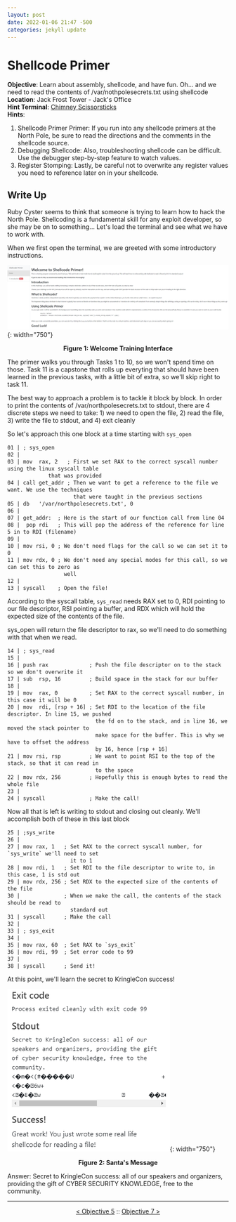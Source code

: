 ```yaml
---
layout: post
date: 2022-01-06 21:47 -500
categories: jekyll update
---
```


# Shellcode Primer

**Objective**: Learn about assembly, shellcode, and have fun. Oh... and we need to read the contents of /var/nothpolesecrets.txt using shellcode  
**Location**: Jack Frost Tower - Jack's Office  
**Hint Terminal**: [Chimney Scissorsticks](/write_ups/2021_sans_hhc/term/2022-01-07-SANS-Holiday-Hack-Holiday-Hero)  
**Hints**:
1. Shellcode Primer Primer: If you run into any shellcode primers at the North Pole, be sure to read the directions and the comments in the shellcode source.
2. Debugging Shellcode: Also, troubleshooting shellcode can be difficult. Use the debugger step-by-step feature to watch values.
3. Register Stomping: Lastly, be careful not to overwrite any register values you need to reference later on in your shellcode.

## Write Up

Ruby Cyster seems to think that someone is trying to learn how to hack the North Pole. Shellcoding is a fundamental skill for any exploit developer, so she may be on to something... Let's load the terminal and see what we have to work with.

When we first open the terminal, we are greeted with some introductory instructions.

![Welcome](/assets/img/2021_sans_hhc/obj/obj06/picture_1.png){: width="750"}
<p align="center"><strong>Figure 1: Welcome Training Interface</strong></p>

The primer walks you through Tasks 1 to 10, so we won't spend time on those. Task 11 is a capstone that rolls up everyting that should have been learned in the previous tasks, with a little bit of extra, so we'll skip right to task 11.

The best way to approach a problem is to tackle it block by block. In order to print the contents of /var/northpolesecrets.txt to stdout, there are 4 discrete steps we need to take: 1) we need to open the file, 2) read the file, 3) write the file to stdout, and 4) exit cleanly

So let's approach this one block at a time starting with `sys_open`

```
01 | ; sys_open
02 |	
03 | mov  rax, 2   ; First we set RAX to the correct syscall number using the linux syscall table 
		     that was provided
04 | call get_addr ; Then we want to get a reference to the file we want. We use the techniques 
                     that were taught in the previous sections
05 | db   '/var/northpolesecrets.txt', 0 		
06 |	
07 | get_addr:	; Here is the start of our function call from line 04
08 |  pop rdi	; This will pop the address of the reference for line 5 in to RDI (filename)
09 |	
10 | mov rsi, 0 ; We don't need flags for the call so we can set it to 0
11 | mov rdx, 0 ; We don't need any special modes for this call, so we can set this to zero as 
                  well
12 |	
13 | syscall 	; Open the file!
```

According to the syscall table, `sys_read` needs RAX  set to 0, RDI pointing to our file descriptor, RSI pointing a buffer, and RDX which will hold the expected size of the contents of the file.

sys_open will return the file descriptor to rax, so we'll need to do something with that when we read.

```
14 | ; sys_read
15 |
16 | push rax             ; Push the file descriptor on to the stack so we don't overwrite it
17 | sub  rsp, 16         ; Build space in the stack for our buffer
18 |	
19 | mov  rax, 0          ; Set RAX to the correct syscall number, in this case it will be 0
20 | mov  rdi, [rsp + 16] ; Set RDI to the location of the file descriptor. In line 15, we pushed 
                            the fd on to the stack, and in line 16, we moved the stack pointer to
                            make space for the buffer. This is why we have to offset the address 
                            by 16, hence [rsp + 16]
21 | mov rsi, rsp         ; We want to point RSI to the top of the stack, so that it can read in 
                            to the space
22 | mov rdx, 256         ; Hopefully this is enough bytes to read the whole file
23 |
24 | syscall              ; Make the call!
```

Now all that is left is writing to stdout and closing out cleanly. We'll accomplish both of these in this last block

```
25 | ;sys_write
26 |	
27 | mov rax, 1   ; Set RAX to the correct syscall number, for `sys_write` we'll need to set 
                    it to 1
28 | mov rdi, 1   ; Set RDI to the file descriptor to write to, in this case, 1 is std out
29 | mov rdx, 256 ; Set RDX to the expected size of the contents of the file
30 |              ; When we make the call, the contents of the stack should be read to 
                    standard out
31 | syscall      ; Make the call
32 |
33 | ; sys_exit
34 |
35 | mov rax, 60  ; Set RAX to `sys_exit`
36 | mov rdi, 99  ; Set error code to 99
37 | 	
38 | syscall      ; Send it!
```

At this point, we'll learn the secret to KringleCon success!


![Santa's Message](/assets/img/2021_sans_hhc/obj/obj06/picture_2.png){: width="750"}
<p align="center"><strong>Figure 2: Santa's Message</strong></p>

Answer: Secret to KringleCon success: all of our speakers and organizers, providing the gift of CYBER SECURITY KNOWLEDGE, free to the community.

---
<p align="center"><a href="/write_ups/2021_sans_hhc/obj/2022-01-06-SANS-Holiday-Hack-Objective-5">< Objective 5</a> :: <a href="/write_ups/2021_sans_hhc/obj/2022-01-06-SANS-Holiday-Hack-Objective-7">Objective 7 ></a></p>